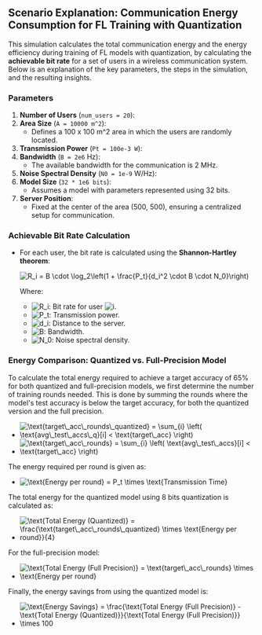 ## Scenario Explanation: Communication Energy Consumption for FL Training with Quantization

This simulation calculates the total communication energy and the energy efficiency during training of FL models with quantization, by calculating the **achievable bit rate** for a set of users in a wireless communication system. Below is an explanation of the key parameters, the steps in the simulation, and the resulting insights.

### Parameters

1. **Number of Users** (`num_users = 20`): 
2. **Area Size** (`A = 10000 m^2`): 
    - Defines a 100 x 100 m^2 area in which the users are randomly located.
3. **Transmission Power** (`Pt = 100e-3 W`):
4. **Bandwidth** (`B = 2e6` Hz):
    - The available bandwidth for the communication is 2 MHz.
5. **Noise Spectral Density** (`N0 = 1e-9` W/Hz):
6. **Model Size** (`32 * 1e6 bits`): 
    - Assumes a model with parameters represented using 32 bits.
7. **Server Position**:
    - Fixed at the center of the area (500, 500), ensuring a centralized setup for communication.

### Achievable Bit Rate Calculation

- For each user, the bit rate is calculated using the **Shannon-Hartley theorem**: 

  <img src="https://i.upmath.me/svg/R_i%20%3D%20B%20%5Ccdot%20%5Clog_2%5Cleft(1%20%2B%20%5Cfrac%7BP_t%7D%7Bd_i%5E2%20%5Ccdot%20B%20%5Ccdot%20N_0%7D%5Cright)" alt="R_i = B \cdot \log_2\left(1 + \frac{P_t}{d_i^2 \cdot B \cdot N_0}\right)" />

  Where:
    - <img src="https://i.upmath.me/svg/R_i" alt="R_i" />: Bit rate for user <img src="https://i.upmath.me/svg/i" alt="i" />.
    - <img src="https://i.upmath.me/svg/P_t" alt="P_t" />: Transmission power.
    - <img src="https://i.upmath.me/svg/d_i" alt="d_i" />: Distance to the server.
    - <img src="https://i.upmath.me/svg/B" alt="B" />: Bandwidth.
    - <img src="https://i.upmath.me/svg/N_0" alt="N_0" />: Noise spectral density.

### Energy Comparison: Quantized vs. Full-Precision Model

To calculate the total energy required to achieve a target accuracy of 65% for both quantized and full-precision models, we first determine the number of training rounds needed. This is done by summing the rounds where the model's test accuracy is below the target accuracy, for both the quantized version and the full precision.

* <img src="https://i.upmath.me/svg/%5Ctext%7Btarget%5C_acc%5C_rounds%5C_quantized%7D%20%3D%20%5Csum_%7Bi%7D%20%5Cleft(%20%5Ctext%7Bavg%5C_test%5C_accs%5C_q%7D%5Bi%5D%20%3C%20%5Ctext%7Btarget%5C_acc%7D%20%5Cright)" alt="\text{target\_acc\_rounds\_quantized} = \sum_{i} \left( \text{avg\_test\_accs\_q}[i] &lt; \text{target\_acc} \right)" />
* <img src="https://i.upmath.me/svg/%5Ctext%7Btarget%5C_acc%5C_rounds%7D%20%3D%20%5Csum_%7Bi%7D%20%5Cleft(%20%5Ctext%7Bavg%5C_test%5C_accs%7D%5Bi%5D%20%3C%20%5Ctext%7Btarget%5C_acc%7D%20%5Cright)" alt="\text{target\_acc\_rounds} = \sum_{i} \left( \text{avg\_test\_accs}[i] &lt; \text{target\_acc} \right)" />

The energy required per round is given as:

* <img src="https://i.upmath.me/svg/%5Ctext%7BEnergy%20per%20round%7D%20%3D%20P_t%20%5Ctimes%20%5Ctext%7BTransmission%20Time%7D" alt="\text{Energy per round} = P_t \times \text{Transmission Time}" />

The total energy for the quantized model using 8 bits quantization is calculated as:

* <img src="https://i.upmath.me/svg/%5Ctext%7BTotal%20Energy%20(Quantized)%7D%20%3D%20%5Cfrac%7B%5Ctext%7Btarget%5C_acc%5C_rounds%5C_quantized%7D%20%5Ctimes%20%5Ctext%7BEnergy%20per%20round%7D%7D%7B4%7D" alt="\text{Total Energy (Quantized)} = \frac{\text{target\_acc\_rounds\_quantized} \times \text{Energy per round}}{4}" />

For the full-precision model:

* <img src="https://i.upmath.me/svg/%5Ctext%7BTotal%20Energy%20(Full%20Precision)%7D%20%3D%20%5Ctext%7Btarget%5C_acc%5C_rounds%7D%20%5Ctimes%20%5Ctext%7BEnergy%20per%20round%7D" alt="\text{Total Energy (Full Precision)} = \text{target\_acc\_rounds} \times \text{Energy per round}" />

Finally, the energy savings from using the quantized model is:

* <img src="https://i.upmath.me/svg/%5Ctext%7BEnergy%20Savings%7D%20%3D%20%5Cfrac%7B%5Ctext%7BTotal%20Energy%20(Full%20Precision)%7D%20-%20%5Ctext%7BTotal%20Energy%20(Quantized)%7D%7D%7B%5Ctext%7BTotal%20Energy%20(Full%20Precision)%7D%7D%20%5Ctimes%20100" alt="\text{Energy Savings} = \frac{\text{Total Energy (Full Precision)} - \text{Total Energy (Quantized)}}{\text{Total Energy (Full Precision)}} \times 100" />
